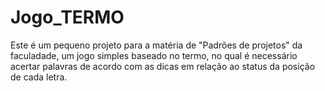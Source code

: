# Jogo_TERMO

Este é um pequeno projeto para a matéria de "Padrões de projetos" da faculadade, um jogo simples baseado no termo, no qual é necessário acertar palavras de
acordo com as dicas em relação ao status da posição de cada letra.
